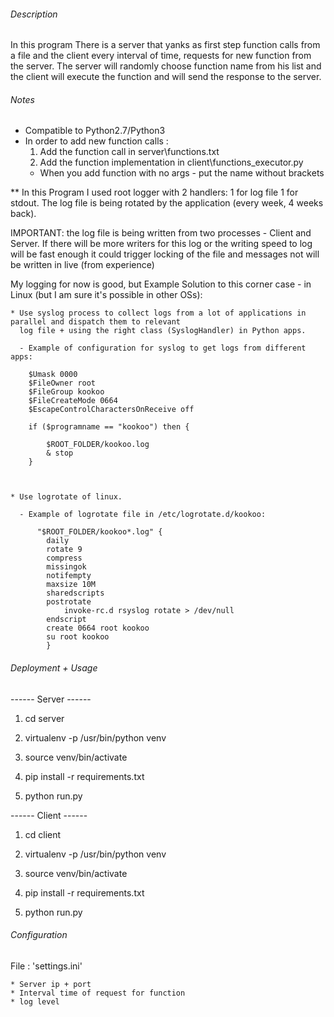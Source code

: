 ######   Description  ######


In this program There is a server that yanks as first step function calls from a file
and the client every interval of time, requests for new function from the server.
The server will randomly choose function name from his list and the client will execute
the function and will send the response to the server.

######  Notes  ######

* Compatible to Python2.7/Python3
* In order to add new function calls :
  1. Add the function call in server\functions.txt
  2. Add the function implementation in client\functions_executor.py
  * When you add function with no args - put the name without brackets

** In this Program I used root logger with 2 handlers: 1 for log file 1 for stdout.
   The log file is being rotated by the application (every week, 4 weeks back).

   IMPORTANT: the log file is being written from two processes - Client and Server.
              If there will be more writers for this log or the writing speed to log will be fast enough it could
              trigger locking of the file and messages not will be written in live (from experience)

   My logging for now is good, but Example Solution to this corner case - in Linux (but I am sure it's possible in other OSs):

    * Use syslog process to collect logs from a lot of applications in parallel and dispatch them to relevant
      log file + using the right class (SyslogHandler) in Python apps.

      - Example of configuration for syslog to get logs from different apps:

        $Umask 0000
        $FileOwner root
        $FileGroup kookoo
        $FileCreateMode 0664
        $EscapeControlCharactersOnReceive off

        if ($programname == "kookoo") then {

            $ROOT_FOLDER/kookoo.log
            & stop
        }



    * Use logrotate of linux.

      - Example of logrotate file in /etc/logrotate.d/kookoo:

          "$ROOT_FOLDER/kookoo*.log" {
            daily
            rotate 9
            compress
            missingok
            notifempty
            maxsize 10M
            sharedscripts
            postrotate
                invoke-rc.d rsyslog rotate > /dev/null
            endscript
            create 0664 root kookoo
            su root kookoo
            }



######  Deployment  +  Usage  ######

------ Server ------

1. cd server

2. virtualenv -p /usr/bin/python venv

3. source venv/bin/activate

4. pip install -r requirements.txt

5. python run.py

------ Client ------

1. cd client

2. virtualenv -p /usr/bin/python venv

3. source venv/bin/activate

4. pip install -r requirements.txt

5. python run.py


######  Configuration  ######

File : 'settings.ini'

    * Server ip + port
    * Interval time of request for function
    * log level
